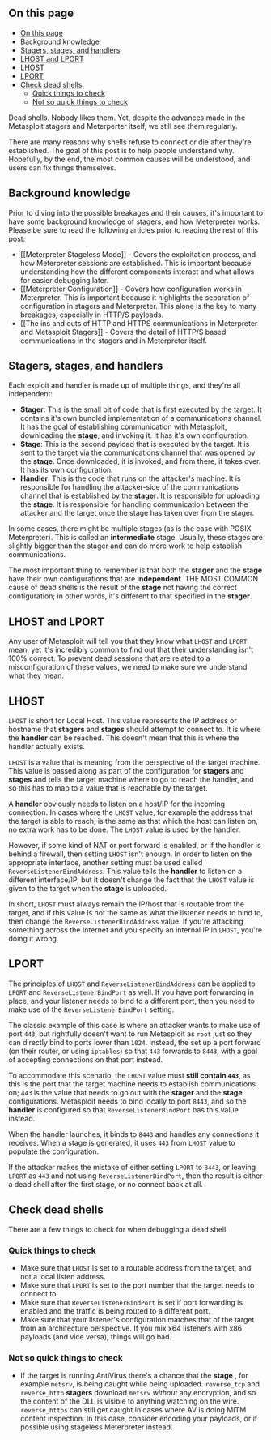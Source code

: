 ## On this page

* [On this page](#on-this-page)
* [Background knowledge](#background-knowledge)
* [Stagers, stages, and handlers](#stagers-stages-and-handlers)
* [LHOST and LPORT](#lhost-and-lport)
* [LHOST](#lhost)
* [LPORT](#lport)
* [Check dead shells](#check-dead-shells)
  * [Quick things to check](#quick-things-to-check)
  * [Not so quick things to check](#not-so-quick-things-to-check)

Dead shells. Nobody likes them. Yet, despite the advances made in the Metasploit stagers and Meterperter itself, we still see them regularly.

There are many reasons why shells refuse to connect or die after they're established. The goal of this post is to help people understand why. Hopefully, by the end, the most common causes will be understood, and users can fix things themselves. 

## Background knowledge

Prior to diving into the possible breakages and their causes, it's important to have some background knowledge of stagers, and how Meterpreter works. Please be sure to read the following articles prior to reading the rest of this post:

* [[Meterpreter Stageless Mode]] - Covers the exploitation process, and how Meterpreter sessions are established. This is important because understanding how the different components interact and what allows for easier debugging later.
* [[Meterpreter Configuration]] - Covers how configuration works in Meterpreter. This is important because it highlights the separation of configuration in stagers and Meterpreter. This alone is the key to many breakages, especially in HTTP/S payloads.
* [[The ins and outs of HTTP and HTTPS communications in Meterpreter and Metasploit Stagers]] - Covers the detail of HTTP/S based communications in the stagers and in Meterpreter itself.

## Stagers, stages, and handlers

Each exploit and handler is made up of multiple things, and they're all independent:

* **Stager**: This is the small bit of code that is first executed by the target. It contains it's own bundled implementation of a communications channel. It has the goal of establishing communication with Metasploit, downloading the **stage**, and invoking it. It has it's own configuration.
* **Stage**: This is the second payload that is executed by the target. It is sent to the target via the communications channel that was opened by the **stage**. Once downloaded, it is invoked, and from there, it takes over. It has its own configuration.
* **Handler**: This is the code that runs on the attacker's machine. It is responsible for handling the attacker-side of the communications channel that is established by the **stager**. It is responsible for uploading the **stage**. It is responsible for handling communication between the attacker and the target once the stage has taken over from the stager.

In some cases, there might be multiple stages (as is the case with POSIX Meterpreter). This is called an **intermediate** stage. Usually, these stages are slightly bigger than the stager and can do more work to help establish communications. 

The most important thing to remember is that both the **stager** and the **stage** have their own configurations that are **independent**. THE MOST COMMON cause of dead shells is the result of the **stage** not having the correct configuration; in other words, it's different to that specified in the **stager**.

## LHOST and LPORT

Any user of Metasploit will tell you that they know what `LHOST` and `LPORT` mean, yet it's incredibly common to find out that their understanding isn't 100% correct. To prevent dead sessions that are related to a misconfiguration of these values, we need to make sure we understand what they mean.

## LHOST

`LHOST` is short for Local Host. This value represents the IP address or hostname that **stagers** and **stages** should attempt to connect to. It is where the **handler** can be reached. This doesn't mean that this is where the handler actually exists.

`LHOST` is a value that is meaning from the perspective of the target machine. This value is passed along as part of the configuration for **stagers** and **stages** and tells the target machine where to go to reach the handler, and so this has to map to a value that is reachable by the target.

A **handler** obviously needs to listen on a host/IP for the incoming connection. In cases where the `LHOST` value, for example the address that the target is able to reach, is the same as that which the host can listen on, no extra work has to be done. The `LHOST` value is used by the handler.

However, if some kind of NAT or port forward is enabled, or if the handler is behind a firewall, then setting `LHOST` isn't enough. In order to listen on the appropriate interface, another setting must be used called `ReverseListenerBindAddress`. This value tells the **handler** to listen on a different interface/IP, but it doesn't change the fact that the `LHOST` value is given to the target when the **stage** is uploaded.

In short, `LHOST` must always remain the IP/host that is routable from the target, and if this value is not the same as what the listener needs to bind to, then change the `ReverseListenerBindAddress` value. If you're attacking something across the Internet and you specify an internal IP in `LHOST`, you're doing it wrong.

## LPORT

The principles of `LHOST` and  `ReverseListenerBindAddress` can be applied to `LPORT` and `ReverseListenerBindPort` as well. If you have port forwarding in place, and your listener needs to bind to a different port, then you need to make use of the `ReverseListenerBindPort` setting.

The classic example of this case is where an attacker wants to make use of port `443`, but rightfully doesn't want to run Metasploit as `root` just so they can directly bind to ports lower than `1024`. Instead, the set up a port forward (on their router, or using `iptables`) so that `443` forwards to `8443`, with a goal of accepting connections on that port instead.

To accommodate this scenario, the `LHOST` value must **still contain `443`**, as this is the port that the target machine needs to establish communications on; `443` is the value that needs to go out with the **stager** and the **stage** configurations. Metasploit needs to bind locally to port `8443`, and so the **handler** is configured so that `ReverseListenerBindPort` has this value instead.

When the handler launches, it binds to `8443` and handles any connections it receives. When a stage is generated, it uses `443` from `LHOST` value to populate the configuration.

If the attacker makes the mistake of either setting `LPORT` to `8443`, or leaving `LPORT` as `443` and not using `ReverseListenerBindPort`, then the result is either a dead shell after the first stage, or no connect back at all.

## Check dead shells

There are a few things to check for when debugging a dead shell.

### Quick things to check

* Make sure that `LHOST` is set to a routable address from the target, and not a local listen address.
* Make sure that `LPORT` is set to the port number that the target needs to connect to.
* Make sure that `ReverseListenerBindPort` is set if port forwarding is enabled and the traffic is being routed to a different port.
* Make sure that your listener's configuration matches that of the target from an architecture perspective. If you mix x64 listeners with x86 payloads (and vice versa), things will go bad.

### Not so quick things to check

* If the target is running AntiVirus there's a chance that the **stage** , for example `metsrv`, is being caught while being uploaded. `reverse_tcp` and `reverse_http` **stagers** download `metsrv` _without_ any encryption, and so the content of the DLL is visible to anything watching on the wire. `reverse_https` can still get caught in cases where AV is doing MITM content inspection. In this case, consider encoding your payloads, or if possible using stageless Meterpreter instead. 
